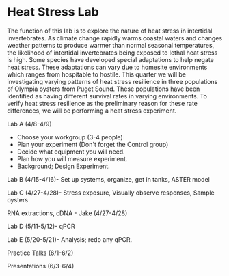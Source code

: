 # Heat Stress Lab

The function of this lab is to explore the nature of heat stress in intertidal invertebrates. As climate change rapidly warms coastal waters and changes weather patterns to produce warmer than normal seasonal temperatures, the likelihood of intertidal invertebrates being exposed to lethal heat stress is high. Some species have developed special adaptations to help negate heat stress. These adaptations can vary due to homesite environments which ranges from hospitable to hostile. This quarter we will be investigating varying patterns of heat stress resilience in three populations of Olympia oysters from Puget Sound. These populations have been identified as having different survival rates in varying environments. To verify heat stress resilience as the preliminary reason for these rate differences, we will be performing a heat stress experiment. 


Lab A (4/8-4/9)

- Choose your workgroup (3-4 people)
- Plan your experiment (Don't forget the Control group)
- Decide what equipment you will need.
- Plan how you will measure experiment.
- Background; Design Experiment.

Lab B (4/15-4/16)- Set up systems, organize, get in tanks, ASTER model

Lab C (4/27-4/28)- Stress exposure, Visually observe responses, Sample oysters

RNA extractions, cDNA - Jake (4/27-4/28)

Lab D (5/11-5/12)- qPCR

Lab E (5/20-5/21)- Analysis; redo any qPCR.

Practice Talks (6/1-6/2)

Presentations (6/3-6/4)